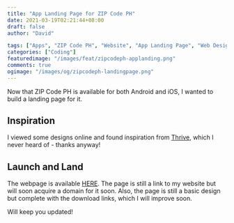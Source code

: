 ```yaml
---
title: "App Landing Page for ZIP Code PH"
date: 2021-03-19T02:21:44+08:00
draft: false
author: "David"

tags: ["Apps", "ZIP Code PH", "Website", "App Landing Page", "Web Design"]
categories: ["Coding"]
featuredimage: "/images/feat/zipcodeph-applanding.png"
comments: true
ogimage: "/images/og/zipcodeph-landingpage.png"
---
```


Now that ZIP Code PH is available for both Android and iOS, I wanted to build a landing page for it.

## Inspiration

I viewed some designs online and found inspiration from <a class="link" href="https://get-thrive.app/" target="_blank">Thrive</a>, which I never heard of - thanks anyway!

## Launch and Land

The webpage is available <a class="link" href="https://reddavid.me/zipcodeph-app" target="_blank">HERE</a>. The page is still a link to my website but will soon acquire a domain for it soon. Also, the page is still a basic design but complete with the download links, which I will improve soon.

Will keep you updated!
